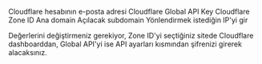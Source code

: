 
Cloudflare hesabının e-posta adresi
Cloudflare Global API Key
Cloudflare Zone ID
Ana domain
Açılacak subdomain
Yönlendirmek istediğin IP'yi gir

Değerlerini değiştirmeniz gerekiyor, Zone ID'yi seçtiğiniz sitede Cloudflare dashboarddan, Global API'yi ise API ayarları kısmından şifrenizi girerek alacaksınız.
